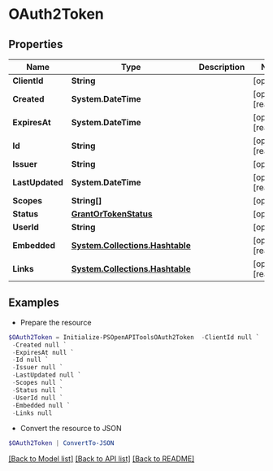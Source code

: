 # OAuth2Token
## Properties

Name | Type | Description | Notes
------------ | ------------- | ------------- | -------------
**ClientId** | **String** |  | [optional] 
**Created** | **System.DateTime** |  | [optional] [readonly] 
**ExpiresAt** | **System.DateTime** |  | [optional] [readonly] 
**Id** | **String** |  | [optional] [readonly] 
**Issuer** | **String** |  | [optional] 
**LastUpdated** | **System.DateTime** |  | [optional] [readonly] 
**Scopes** | **String[]** |  | [optional] 
**Status** | [**GrantOrTokenStatus**](GrantOrTokenStatus.md) |  | [optional] 
**UserId** | **String** |  | [optional] 
**Embedded** | [**System.Collections.Hashtable**](SystemCollectionsHashtable.md) |  | [optional] [readonly] 
**Links** | [**System.Collections.Hashtable**](SystemCollectionsHashtable.md) |  | [optional] [readonly] 

## Examples

- Prepare the resource
```powershell
$OAuth2Token = Initialize-PSOpenAPIToolsOAuth2Token  -ClientId null `
 -Created null `
 -ExpiresAt null `
 -Id null `
 -Issuer null `
 -LastUpdated null `
 -Scopes null `
 -Status null `
 -UserId null `
 -Embedded null `
 -Links null
```

- Convert the resource to JSON
```powershell
$OAuth2Token | ConvertTo-JSON
```

[[Back to Model list]](../README.md#documentation-for-models) [[Back to API list]](../README.md#documentation-for-api-endpoints) [[Back to README]](../README.md)

